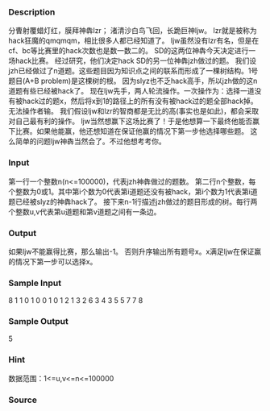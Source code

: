 
### Description
分曹射覆蜡灯红，膜拜神犇lzr；
渚清沙白鸟飞回，长跪巨神ljw。
lzr就是被称为hack狂魔的qmqmqm，相比很多人都已经知道了。
ljw虽然没有lzr有名，但是在cf、bc等比赛里的hack次数也是数一数二的。
SD的这两位神犇今天决定进行一场hack比赛。
经过研究，他们决定hack SD的另一位神犇jzh做过的题。
我们设jzh已经做过了n道题。这些题目因为知识点之间的联系而形成了一棵树结构。1号题目(A+B problem)是这棵树的根。
因为slyz也不乏hack高手，所以jzh做的这n道题有些已经被hack了。
现在ljw先手，两人轮流操作。一次操作为：选择一道没有被hack过的题x，然后将x到1的路径上的所有没有被hack过的题全部hack掉。
无法操作者输。
我们假设ljw和lzr的智商都是无比的高(事实也是如此)，都会采取对自己最有利的操作。
ljw当然想赢下这场比赛了！于是他想算一下最终他能否赢下比赛。如果他能赢，他还想知道在保证他赢的情况下第一步他选择哪些题。
这么简单的问题ljw神犇当然会了。不过他想考考你。

### Input
第一行一个整数n(n<=100000)，代表jzh神犇做过的题数。
第二行n个整数，每个整数为0或1。其中第i个数为0代表第i道题还没有被hack，第i个数为1代表第i道题已经被slyz的神犇hack了。
接下来n-1行描述jzh做过的题目形成的树。每行两个整数u,v代表第u道题和第v道题之间有一条边。

### Output
如果ljw不能赢得比赛，那么输出-1。
否则升序输出所有题号x。x满足ljw在保证赢的情况下第一步可以选择x。

### Sample Input
8
1 1 0 1 0 0 1 0
1 2
1 3
2 6
3 4
3 5
5 7
7 8 
### Sample Output
5

### Hint
数据范围：1<=u,v<=n<=100000

### Source
